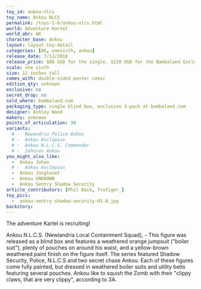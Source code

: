 ```yaml
---
toy_id: ankou-nlcs
toy_name: Ankou NLCS
permalink: /toys-1-6/ankou-nlcs.html
world: Adventure Kartel
world_abr: AK
character_base: Ankou
layout: layout-toy-detail
categories: [AK, onesixth, ankou]
release_date: 7/12/2010
release_price: $80 USD for the single, $220 USD for the Bambaland Exclusive 3-pack
scale: one sixth
size: 12 inches tall
comes_with: double-sided poster comic
edition_qty: unknown
exclusive: no
secret_drop: no
sold_where: bambaland.com
packaging_type: single blind box, exclusive 3-pack at bambaland.com
designer: Ashley Wood
makers: unknown
points_of_articulation: 30
variants: 
  # -  Newandria Police Ankou
  # -  Ankou Asclepius
  # -  Ankou N.L.C.S. Commander
  # -  Johnson Ankou
you_might_also_like:
  -  Ankou Johan
  # -  Ankou Asclepius
  -  Ankou Junglevet
  -  Ankou UNKNOWN
  -  Ankou Sentry Shadow Security
article_contributors: [Phil Back, frutiger_]
toy_pics: 
  -  ankou-sentry-shadow-security-01-6.jpg
backstory:
---
```

The adventure Kartel is recruiting!

Ankou N.L.C.S. (Newlandria Local Containment Squad), - This figure was released as a blind box and features a weathered orange jumpsuit ("boiler suit"), plenty of pouches on around his waist, and a yellow-brown weathered paint finish on the figure itself. The series featured Shadow Security, Police, N.L.C.S and two secret chase Ankou. Each of these figures come fully painted, but dressed in weathered boiler suits and utility belts featuring several pouches. Ankou like to squish the Zomb with their "clippy claws, that are very clippy", according to 3A.